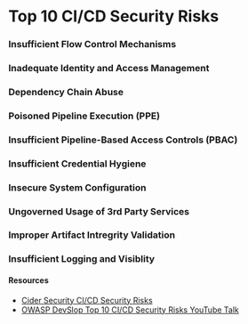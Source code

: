 # Top 10 CI/CD Security Risks

### Insufficient Flow Control Mechanisms

### Inadequate Identity and Access Management

### Dependency Chain Abuse

### Poisoned Pipeline Execution (PPE)

### Insufficient Pipeline-Based Access Controls (PBAC)

### Insufficient Credential Hygiene

### Insecure System Configuration

### Ungoverned Usage of 3rd Party Services

### Improper Artifact Intregrity Validation

### Insufficient Logging and Visiblity

#### Resources

- [Cider Security CI/CD Security Risks](https://www.cidersecurity.io/top-10-cicd-security-risks/)
- [OWASP DevSlop Top 10 CI/CD Security Risks YouTube Talk](https://www.youtube.com/watch?v=i1SO8AH4AxI)

